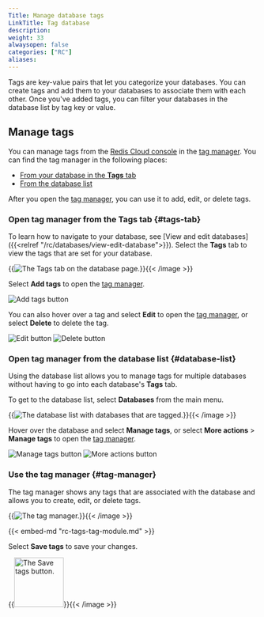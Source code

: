 ```yaml
---
Title: Manage database tags
LinkTitle: Tag database
description:
weight: 33
alwaysopen: false
categories: ["RC"]
aliases: 
---
```


Tags are key-value pairs that let you categorize your databases. You can create tags and add them to your databases to associate them with each other. Once you've added tags, you can filter your databases in the database list by tag key or value.

## Manage tags

You can manage tags from the [Redis Cloud console](https://app.redislabs.com/#/) in the [tag manager](#tag-manager). You can find the tag manager in the following places: 

- [From your database in the **Tags** tab](#tags-tab)
- [From the database list](#database-list)

After you open the [tag manager](#tag-manager), you can use it to add, edit, or delete tags.

### Open tag manager from the Tags tab {#tags-tab}

To learn how to navigate to your database, see [View and edit databases]({{<relref "/rc/databases/view-edit-database">}}). Select the **Tags** tab to view the tags that are set for your database.

{{<image filename="images/rc/tags-database-tab.png" alt="The Tags tab on the database page." >}}{{< /image >}}

Select **Add tags** to open the [tag manager](#tag-manager).

![Add tags button](/images/rc/tags-icon-add-tags.png#no-click "Add tags button.")

You can also hover over a tag and select **Edit** to open the [tag manager](#tag-manager), or select **Delete** to delete the tag.

![Edit button](/images/rc/tags-icon-edit.png#no-click "Edit button.")
![Delete button](/images/rc/tags-icon-delete.png#no-click "Delete button.")

### Open tag manager from the database list {#database-list}

Using the database list allows you to manage tags for multiple databases without having to go into each database's **Tags** tab.

To get to the database list, select **Databases** from the main menu. 

{{<image filename="images/rc/tags-database-list.png" alt="The database list with databases that are tagged." >}}{{< /image >}}

Hover over the database and select **Manage tags**, or select **More actions** > **Manage tags** to open the [tag manager](#tag-manager).

![Manage tags button](/images/rc/tags-icon-manage-tags.png#no-click "Manage tags button.")
![More actions button](/images/rc/tags-icon-more-actions.png#no-click "More actions button.")

### Use the tag manager {#tag-manager}

The tag manager shows any tags that are associated with the database and allows you to create, edit, or delete tags.

{{<image filename="images/rc/tags-tag-manager.png" alt="The tag manager." >}}{{< /image >}}

{{< embed-md "rc-tags-tag-module.md" >}}

Select **Save tags** to save your changes.

{{<image filename="images/rc/tags-button-save-tags.png" width=100px alt="The Save tags button." >}}{{< /image >}}

